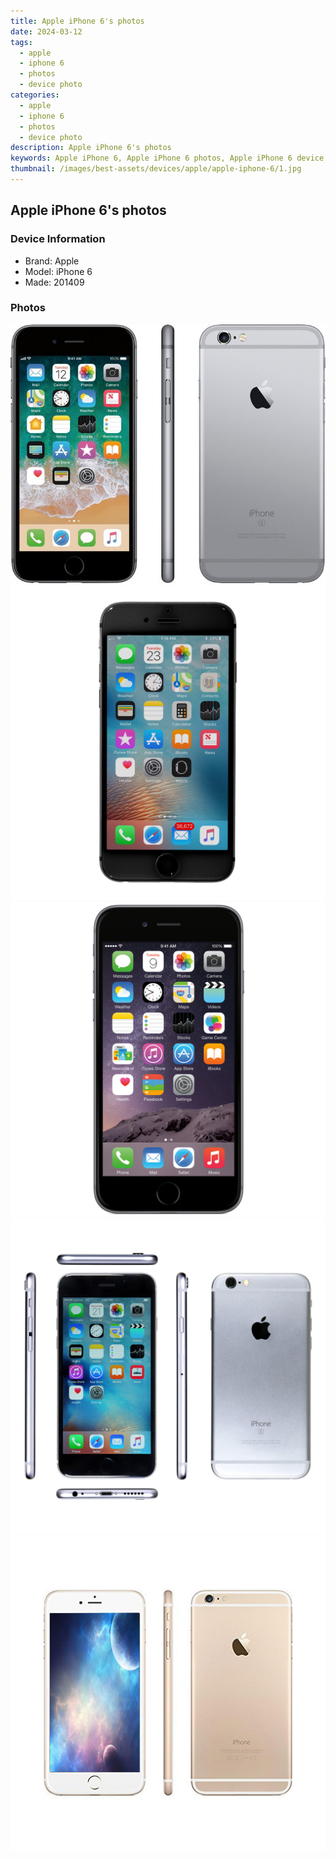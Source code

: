 ```yaml
---
title: Apple iPhone 6's photos
date: 2024-03-12
tags: 
  - apple
  - iphone 6
  - photos
  - device photo
categories: 
  - apple
  - iphone 6
  - photos
  - device photo
description: Apple iPhone 6's photos
keywords: Apple iPhone 6, Apple iPhone 6 photos, Apple iPhone 6 device photo
thumbnail: /images/best-assets/devices/apple/apple-iphone-6/1.jpg
---
```


## Apple iPhone 6's photos

### Device Information

- Brand: Apple
- Model: iPhone 6
- Made: 201409

### Photos

![/images/best-assets/devices/apple/apple-iphone-6/1.jpg](/images/best-assets/devices/apple/apple-iphone-6/1.jpg)
![/images/best-assets/devices/apple/apple-iphone-6/2.jpg](/images/best-assets/devices/apple/apple-iphone-6/2.jpg)
![/images/best-assets/devices/apple/apple-iphone-6/3.jpg](/images/best-assets/devices/apple/apple-iphone-6/3.jpg)
![/images/best-assets/devices/apple/apple-iphone-6/4.jpg](/images/best-assets/devices/apple/apple-iphone-6/4.jpg)
![/images/best-assets/devices/apple/apple-iphone-6/5.jpg](/images/best-assets/devices/apple/apple-iphone-6/5.jpg)
